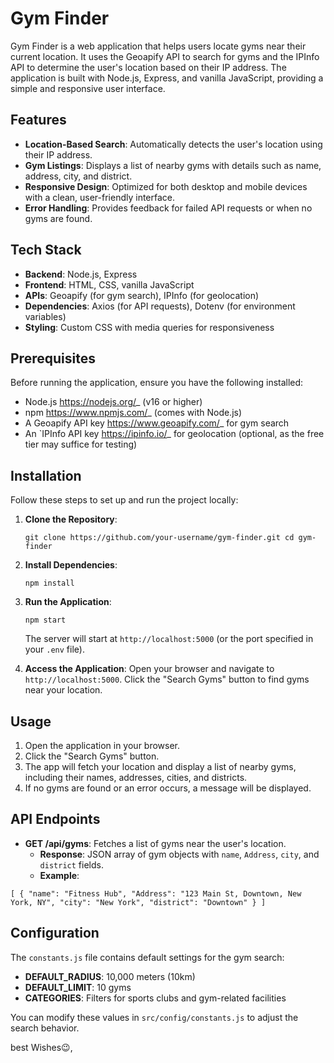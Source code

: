Gym Finder
==========

Gym Finder is a web application that helps users locate gyms near their current location. It uses the Geoapify API to search for gyms and the IPInfo API to determine the user's location based on their IP address. 
The application is built with Node.js, Express, and vanilla JavaScript, providing a simple and responsive user interface.

Features
--------

- **Location-Based Search**: Automatically detects the user's location using their IP address.
- **Gym Listings**: Displays a list of nearby gyms with details such as name, address, city, and district.
- **Responsive Design**: Optimized for both desktop and mobile devices with a clean, user-friendly interface.
- **Error Handling**: Provides feedback for failed API requests or when no gyms are found.


Tech Stack
----------

- **Backend**: Node.js, Express
- **Frontend**: HTML, CSS, vanilla JavaScript
- **APIs**: Geoapify (for gym search), IPInfo (for geolocation)
- **Dependencies**: Axios (for API requests), Dotenv (for environment variables)
- **Styling**: Custom CSS with media queries for responsiveness


Prerequisites
-------------

Before running the application, ensure you have the following installed:

- Node.js <https://nodejs.org/>_ (v16 or higher)
- npm <https://www.npmjs.com/>_ (comes with Node.js)
- A Geoapify API key <https://www.geoapify.com/>_ for gym search
- An `IPInfo API key <https://ipinfo.io/>_ for geolocation (optional, as the free tier may suffice for testing)

Installation
------------

Follow these steps to set up and run the project locally:

1. **Clone the Repository**:

      ``git clone https://github.com/your-username/gym-finder.git
      cd gym-finder``

2. **Install Dependencies**:


    ``npm install``


3. **Run the Application**:

      ``npm start``

   The server will start at ``http://localhost:5000`` (or the port specified in your ``.env`` file).

5. **Access the Application**:
   Open your browser and navigate to ``http://localhost:5000``. Click the "Search Gyms" button to find gyms near your location.



Usage
-----

1. Open the application in your browser.
2. Click the "Search Gyms" button.
3. The app will fetch your location and display a list of nearby gyms, including their names, addresses, cities, and districts.
4. If no gyms are found or an error occurs, a message will be displayed.

API Endpoints
-------------

- **GET /api/gyms**: Fetches a list of gyms near the user's location.
  - **Response**: JSON array of gym objects with ``name``, ``Address``, ``city``, and ``district`` fields.
  - **Example**:

``
       [
         {
           "name": "Fitness Hub",
           "Address": "123 Main St, Downtown, New York, NY",
           "city": "New York",
           "district": "Downtown"
         }
       ]
``


Configuration
-------------

The ``constants.js`` file contains default settings for the gym search:

- **DEFAULT_RADIUS**: 10,000 meters (10km)
- **DEFAULT_LIMIT**: 10 gyms
- **CATEGORIES**: Filters for sports clubs and gym-related facilities

You can modify these values in ``src/config/constants.js`` to adjust the search behavior.



best Wishes😉,
